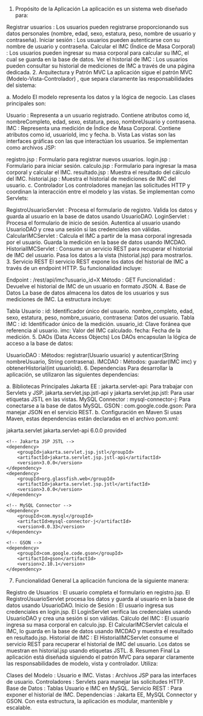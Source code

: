 1. Propósito de la Aplicación
La aplicación es un sistema web diseñado para:

Registrar usuarios : Los usuarios pueden registrarse proporcionando sus datos personales (nombre, edad, sexo, estatura, peso, nombre de usuario y contraseña).
Iniciar sesión : Los usuarios pueden autenticarse con su nombre de usuario y contraseña.
Calcular el IMC (Índice de Masa Corporal) : Los usuarios pueden ingresar su masa corporal para calcular su IMC, el cual se guarda en la base de datos.
Ver el historial de IMC : Los usuarios pueden consultar su historial de mediciones de IMC a través de una página dedicada.
2. Arquitectura y Patrón MVC
La aplicación sigue el patrón MVC (Modelo-Vista-Controlador) , que separa claramente las responsabilidades del sistema:

a. Modelo
El modelo representa los datos y la lógica de negocio. Las clases principales son:

Usuario :
Representa a un usuario registrado.
Contiene atributos como id, nombreCompleto, edad, sexo, estatura, peso, nombreUsuario y contrasena.
IMC :
Representa una medición de Índice de Masa Corporal.
Contiene atributos como id, usuarioId, imc y fecha.
b. Vista
Las vistas son las interfaces gráficas con las que interactúan los usuarios. Se implementan como archivos JSP:

registro.jsp : Formulario para registrar nuevos usuarios.
login.jsp : Formulario para iniciar sesión.
calculo.jsp : Formulario para ingresar la masa corporal y calcular el IMC.
resultado.jsp : Muestra el resultado del cálculo del IMC.
historial.jsp : Muestra el historial de mediciones de IMC del usuario.
c. Controlador
Los controladores manejan las solicitudes HTTP y coordinan la interacción entre el modelo y las vistas. Se implementan como Servlets:

RegistroUsuarioServlet :
Procesa el formulario de registro.
Valida los datos y guarda al usuario en la base de datos usando UsuarioDAO.
LoginServlet :
Procesa el formulario de inicio de sesión.
Autentica al usuario usando UsuarioDAO y crea una sesión si las credenciales son válidas.
CalcularIMCServlet :
Calcula el IMC a partir de la masa corporal ingresada por el usuario.
Guarda la medición en la base de datos usando IMCDAO.
HistorialIMCServlet :
Consume un servicio REST para recuperar el historial de IMC del usuario.
Pasa los datos a la vista (historial.jsp) para mostrarlos.
3. Servicio REST
El servicio REST expone los datos del historial de IMC a través de un endpoint HTTP. Su funcionalidad incluye:

Endpoint : /rest/api/imc?usuario_id=X
Método : GET
Funcionalidad : Devuelve el historial de IMC de un usuario en formato JSON.
4. Base de Datos
La base de datos almacena los datos de los usuarios y sus mediciones de IMC. La estructura incluye:

Tabla Usuario :
id: Identificador único del usuario.
nombre_completo, edad, sexo, estatura, peso, nombre_usuario, contrasena: Datos del usuario.
Tabla IMC :
id: Identificador único de la medición.
usuario_id: Clave foránea que referencia al usuario.
imc: Valor del IMC calculado.
fecha: Fecha de la medición.
5. DAOs (Data Access Objects)
Los DAOs encapsulan la lógica de acceso a la base de datos:

UsuarioDAO :
Métodos: registrar(Usuario usuario) y autenticar(String nombreUsuario, String contrasena).
IMCDAO :
Métodos: guardar(IMC imc) y obtenerHistorial(int usuarioId).
6. Dependencias
Para desarrollar la aplicación, se utilizaron las siguientes dependencias:

a. Bibliotecas Principales
Jakarta EE :
jakarta.servlet-api: Para trabajar con Servlets y JSP.
jakarta.servlet.jsp.jstl-api y jakarta.servlet.jsp.jstl: Para usar etiquetas JSTL en las vistas.
MySQL Connector :
mysql-connector-j: Para conectarse a la base de datos MySQL.
GSON :
com.google.code.gson: Para manejar JSON en el servicio REST.
b. Configuración en Maven
Si usas Maven, estas dependencias están declaradas en el archivo pom.xml:

<dependencies>
    <!-- Jakarta Servlet API -->
    <dependency>
        <groupId>jakarta.servlet</groupId>
        <artifactId>jakarta.servlet-api</artifactId>
        <version>6.0.0</version>
        <scope>provided</scope>
    </dependency>

    <!-- Jakarta JSP JSTL -->
    <dependency>
        <groupId>jakarta.servlet.jsp.jstl</groupId>
        <artifactId>jakarta.servlet.jsp.jstl-api</artifactId>
        <version>3.0.0</version>
    </dependency>
    <dependency>
        <groupId>org.glassfish.web</groupId>
        <artifactId>jakarta.servlet.jsp.jstl</artifactId>
        <version>3.0.0</version>
    </dependency>

    <!-- MySQL Connector -->
    <dependency>
        <groupId>com.mysql</groupId>
        <artifactId>mysql-connector-j</artifactId>
        <version>8.0.33</version>
    </dependency>

    <!-- GSON -->
    <dependency>
        <groupId>com.google.code.gson</groupId>
        <artifactId>gson</artifactId>
        <version>2.10.1</version>
    </dependency>
</dependencies>

7. Funcionalidad General
La aplicación funciona de la siguiente manera:

Registro de Usuarios :
El usuario completa el formulario en registro.jsp.
El RegistroUsuarioServlet procesa los datos y guarda al usuario en la base de datos usando UsuarioDAO.
Inicio de Sesión :
El usuario ingresa sus credenciales en login.jsp.
El LoginServlet verifica las credenciales usando UsuarioDAO y crea una sesión si son válidas.
Cálculo del IMC :
El usuario ingresa su masa corporal en calculo.jsp.
El CalcularIMCServlet calcula el IMC, lo guarda en la base de datos usando IMCDAO y muestra el resultado en resultado.jsp.
Historial de IMC :
El HistorialIMCServlet consume el servicio REST para recuperar el historial de IMC del usuario.
Los datos se muestran en historial.jsp usando etiquetas JSTL.
8. Resumen Final
La aplicación está diseñada siguiendo el patrón MVC para separar claramente las responsabilidades de modelo, vista y controlador. Utiliza:

Clases del Modelo : Usuario e IMC.
Vistas : Archivos JSP para las interfaces de usuario.
Controladores : Servlets para manejar las solicitudes HTTP.
Base de Datos : Tablas Usuario e IMC en MySQL.
Servicio REST : Para exponer el historial de IMC.
Dependencias : Jakarta EE, MySQL Connector y GSON.
Con esta estructura, la aplicación es modular, mantenible y escalable.
